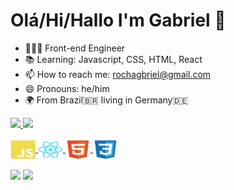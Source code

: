 <h1>Olá/Hi/Hallo I'm Gabriel 👋</h1>

- 🧑🏽‍💻 Front-end Engineer 
- 📚 Learning: Javascript, CSS, HTML, React
- 📫 How to reach me: rochagbriel@gmail.com
- 😄 Pronouns: he/him
- 🌍 From Brazil🇧🇷 living in Germany🇩🇪

<div>
  <a href="https://github.com/rochagbriel">
  <img height="180em" src="https://github-readme-stats.vercel.app/api?username=rochagbriel&show_icons=true&theme=energy&include_all_commits=true&count_private=true"/>
  <img height="180em" src="https://github-readme-stats.vercel.app/api/top-langs/?username=rochagbriel&layout=compact&langs_count=7&theme=energy"/>
</div>

<div style="display: inline_block"><br>
  <img align="center" alt="Gab-Js" height="30" width="40" src="https://raw.githubusercontent.com/devicons/devicon/master/icons/javascript/javascript-plain.svg">
  <img align="center" alt="Gab-React" height="30" width="40" src="https://raw.githubusercontent.com/devicons/devicon/master/icons/react/react-original.svg">
  <img align="center" alt="Gab-HTML" height="30" width="40" src="https://raw.githubusercontent.com/devicons/devicon/master/icons/html5/html5-original.svg">
  <img align="center" alt="Gab-CSS" height="30" width="40" src="https://raw.githubusercontent.com/devicons/devicon/master/icons/css3/css3-original.svg">
</div>
  
<div>
  <br>
<a href = "mailto:rochagbriel@gmail.com"><img src="https://img.shields.io/badge/-Gmail-%23333?style=for-the-badge&logo=gmail&logoColor=white" target="_blank"></a>
<a href="https://www.linkedin.com/in/gabrielrochagois" target="_blank"><img src="https://img.shields.io/badge/-LinkedIn-%230077B5?style=for-the-badge&logo=linkedin&logoColor=white" target="_blank"></a>
</div> 
